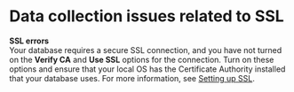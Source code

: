 # Data collection issues related to SSL<a name="fa-collectors-troubleshooting-ssl"></a>

**SSL errors**  
Your database requires a secure SSL connection, and you have not turned on the **Verify CA** and **Use SSL** options for the connection\. Turn on these options and ensure that your local OS has the Certificate Authority installed that your database uses\. For more information, see [Setting up SSL](fa-using-ssl.md#fa-using-ssl-setup)\. 